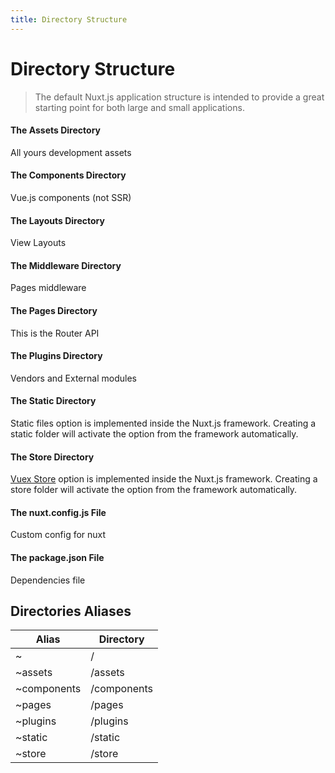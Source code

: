 ```yaml
---
title: Directory Structure
---
```


# Directory Structure

> The default Nuxt.js application structure is intended to provide a great starting point for both large and small applications.

#### The Assets Directory

All yours development assets

#### The Components Directory

Vue.js components (not SSR)

#### The Layouts Directory

View Layouts

#### The Middleware Directory

Pages middleware

#### The Pages Directory

This is the Router API

#### The Plugins Directory

Vendors and External modules

#### The Static Directory

Static files option is implemented inside the Nuxt.js framework.
Creating a static folder will activate the option from the framework automatically.

#### The Store Directory

[Vuex Store](/guide/vuex-store) option is implemented inside the Nuxt.js framework.
Creating a store folder will activate the option from the framework automatically.

#### The nuxt.config.js File

Custom config for nuxt

#### The package.json File

Dependencies file

## Directories Aliases

| Alias | Directory |
|-----|------|
| ~ | / |
| ~assets | /assets |
| ~components | /components |
| ~pages | /pages |
| ~plugins | /plugins |
| ~static | /static |
| ~store | /store |
